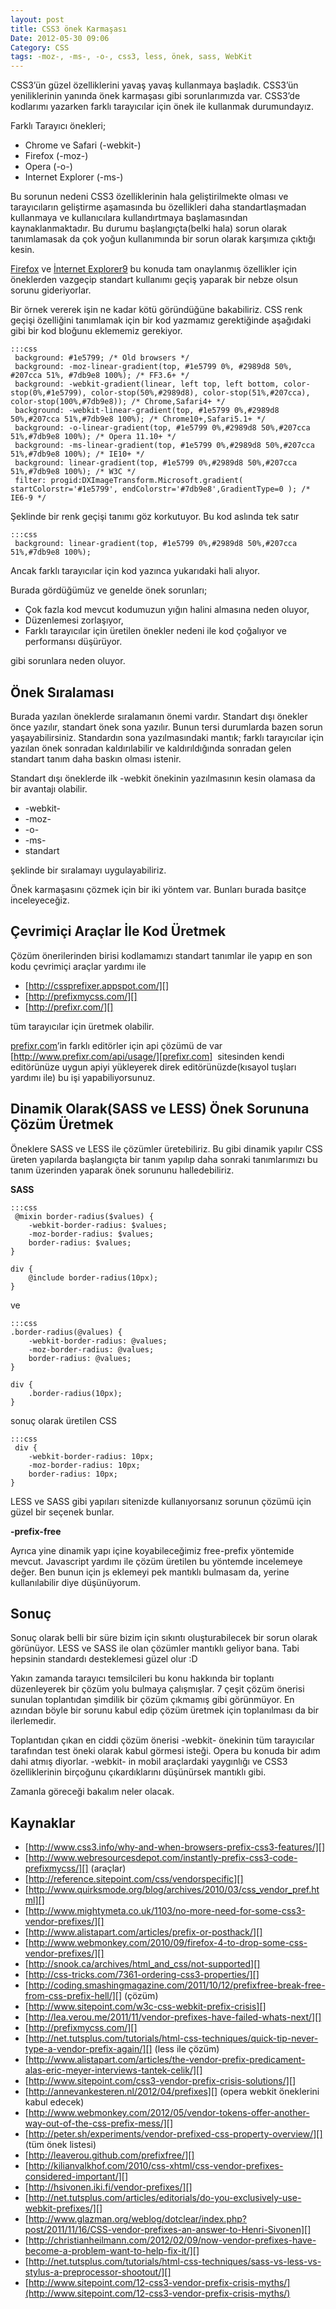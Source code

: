 ```yaml
---
layout: post
title: CSS3 önek Karmaşası
Date: 2012-05-30 09:06
Category: CSS
tags: -moz-, -ms-, -o-, css3, less, önek, sass, WebKit
---
```


CSS3’ün güzel özelliklerini yavaş yavaş kullanmaya başladık. CSS3’ün
yeniliklerinin yanında önek karmaşası gibi sorunlarımızda var. CSS3’de
kodlarımı yazarken farklı tarayıcılar için önek ile kullanmak
durumundayız.

Farklı Tarayıcı önekleri;

-   Chrome ve Safari (-webkit-)
-   Firefox (-moz-)
-   Opera (-o-)
-   Internet Explorer (-ms-)

Bu sorunun nedeni CSS3 özelliklerinin hala geliştirilmekte olması ve
tarayıcıların geliştirme aşamasında bu özellikleri daha standartlaşmadan
kullanmaya ve kullanıcılara kullandırtmaya başlamasından
kaynaklanmaktadır. Bu durumu başlangıçta(belki hala) sorun olarak
tanımlamasak da çok yoğun kullanımında bir sorun olarak karşımıza
çıktığı kesin.

[Firefox][] ve [İnternet Explorer9][] bu konuda tam onaylanmış
özellikler için öneklerden vazgeçip standart kullanımı geçiş yaparak bir
nebze olsun sorunu gideriyorlar.

Bir örnek vererek işin ne kadar kötü göründüğüne bakabiliriz. CSS renk
geçişi özelliğini tanımlamak için bir kod yazmamız gerektiğinde
aşağıdaki gibi bir kod bloğunu eklememiz gerekiyor.

	:::css
	 background: #1e5799; /* Old browsers */
	 background: -moz-linear-gradient(top, #1e5799 0%, #2989d8 50%, #207cca 51%, #7db9e8 100%); /* FF3.6+ */
	 background: -webkit-gradient(linear, left top, left bottom, color-stop(0%,#1e5799), color-stop(50%,#2989d8), color-stop(51%,#207cca), color-stop(100%,#7db9e8)); /* Chrome,Safari4+ */
	 background: -webkit-linear-gradient(top, #1e5799 0%,#2989d8 50%,#207cca 51%,#7db9e8 100%); /* Chrome10+,Safari5.1+ */
	 background: -o-linear-gradient(top, #1e5799 0%,#2989d8 50%,#207cca 51%,#7db9e8 100%); /* Opera 11.10+ */
	 background: -ms-linear-gradient(top, #1e5799 0%,#2989d8 50%,#207cca 51%,#7db9e8 100%); /* IE10+ */
	 background: linear-gradient(top, #1e5799 0%,#2989d8 50%,#207cca 51%,#7db9e8 100%); /* W3C */
	 filter: progid:DXImageTransform.Microsoft.gradient( startColorstr='#1e5799', endColorstr='#7db9e8',GradientType=0 ); /* IE6-9 */

Şeklinde bir renk geçişi tanımı göz korkutuyor. Bu kod aslında tek satır

	:::css
	 background: linear-gradient(top, #1e5799 0%,#2989d8 50%,#207cca 51%,#7db9e8 100%);

Ancak farklı tarayıcılar için kod yazınca yukarıdaki hali alıyor.

Burada gördüğümüz ve genelde önek sorunları;

-   Çok fazla kod mevcut kodumuzun yığın halini almasına neden oluyor,
-   Düzenlemesi zorlaşıyor,
-   Farklı tarayıcılar için üretilen önekler nedeni ile kod çoğalıyor ve
    performansı düşürüyor.

gibi sorunlara neden oluyor.

## Önek Sıralaması

Burada yazılan öneklerde sıralamanın önemi vardır. Standart dışı önekler
önce yazılır, standart önek sona yazılır. Bunun tersi durumlarda bazen
sorun yaşayabilirsiniz. Standardın sona yazılmasındaki mantık; farklı
tarayıcılar için yazılan önek sonradan kaldırılabilir ve kaldırıldığında
sonradan gelen standart tanım daha baskın olması istenir.  

Standart dışı öneklerde ilk -webkit önekinin yazılmasının kesin olamasa
da bir avantajı olabilir.

-   -webkit-
-   -moz-
-   -o-
-   -ms-
-   standart

şeklinde bir sıralamayı uygulayabiliriz.

Önek karmaşasını çözmek için bir iki yöntem var. Bunları burada basitçe
inceleyeceğiz.

## Çevrimiçi Araçlar İle Kod Üretmek

Çözüm önerilerinden birisi kodlamamızı standart tanımlar ile yapıp en
son kodu çevrimiçi araçlar yardımı ile

-   [http://cssprefixer.appspot.com/][]
-   [http://prefixmycss.com/][]
-   [http://prefixr.com/][]

tüm tarayıcılar için üretmek olabilir.

[prefixr.com][]’in farklı editörler için api çözümü de var
[http://www.prefixr.com/api/usage/][prefixr.com]  sitesinden kendi
editörünüze uygun apiyi yükleyerek direk editörünüzde(kısayol tuşları
yardımı ile) bu işi yapabiliyorsunuz.

## Dinamik Olarak(SASS ve LESS) Önek Sorununa Çözüm Üretmek

Öneklere SASS ve LESS ile çözümler üretebiliriz. Bu gibi dinamik yapılır
CSS üreten yapılarda başlangıçta bir tanım yapılıp daha sonraki
tanımlarımızı bu tanım üzerinden yaparak önek sorununu halledebiliriz.

**SASS**

	:::css
	 @mixin border-radius($values) {
	 	-webkit-border-radius: $values;
		-moz-border-radius: $values;
		border-radius: $values;
	}

	div {
		@include border-radius(10px);
	}

ve

	:::css
	.border-radius(@values) {
		-webkit-border-radius: @values;
		-moz-border-radius: @values;
		border-radius: @values;
	}

	div {
		.border-radius(10px);
	}

sonuç olarak üretilen CSS

	:::css
	 div {
	 	-webkit-border-radius: 10px;
		-moz-border-radius: 10px;
		border-radius: 10px;
	}

LESS ve SASS gibi yapıları sitenizde kullanıyorsanız sorunun çözümü için
güzel bir seçenek bunlar.

**-prefix-free**

Ayrıca yine dinamik yapı içine koyabileceğimiz free-prefix yöntemide
mevcut. Javascript yardımı ile çözüm üretilen bu yöntemde incelemeye
değer. Ben bunun için js eklemeyi pek mantıklı bulmasam da, yerine
kullanılabilir diye düşünüyorum.

## Sonuç

Sonuç olarak belli bir süre bizim için sıkıntı oluşturabilecek bir sorun
olarak görünüyor. LESS ve SASS ile olan çözümler mantıklı geliyor bana.
Tabi hepsinin standardı desteklemesi güzel olur :D

Yakın zamanda tarayıcı temsilcileri bu konu hakkında bir toplantı
düzenleyerek bir çözüm yolu bulmaya çalışmışlar. 7 çeşit çözüm önerisi
sunulan toplantıdan şimdilik bir çözüm çıkmamış gibi görünmüyor. En
azından böyle bir sorunu kabul edip çözüm üretmek için toplanılması da
bir ilerlemedir.

Toplantıdan çıkan en ciddi çözüm önerisi -webkit- önekinin tüm
tarayıcılar tarafından test öneki olarak kabul görmesi isteği. Opera bu
konuda bir adım dahi atmış diyorlar. -webkit- in mobil araçlardaki
yaygınlığı ve CSS3 özelliklerinin birçoğunu çıkardıklarını düşünürsek
mantıklı gibi.

Zamanla göreceği bakalım neler olacak.

## Kaynaklar

-   [http://www.css3.info/why-and-when-browsers-prefix-css3-features/][]
-   [http://www.webresourcesdepot.com/instantly-prefix-css3-code-prefixmycss/][] (araçlar)
-   [http://reference.sitepoint.com/css/vendorspecific][]
-   [http://www.quirksmode.org/blog/archives/2010/03/css_vendor_pref.html][]
-   [http://www.mightymeta.co.uk/1103/no-more-need-for-some-css3-vendor-prefixes/][]
-   [http://www.alistapart.com/articles/prefix-or-posthack/][]
-   [http://www.webmonkey.com/2010/09/firefox-4-to-drop-some-css-vendor-prefixes/][]
-   [http://snook.ca/archives/html_and_css/not-supported][]
-   [http://css-tricks.com/7361-ordering-css3-properties/][]
-   [http://coding.smashingmagazine.com/2011/10/12/prefixfree-break-free-from-css-prefix-hell/][] (çözüm)
-   [http://www.sitepoint.com/w3c-css-webkit-prefix-crisis][]
-   [http://lea.verou.me/2011/11/vendor-prefixes-have-failed-whats-next/][]
-   [http://prefixmycss.com/][]
-   [http://net.tutsplus.com/tutorials/html-css-techniques/quick-tip-never-type-a-vendor-prefix-again/][] (less ile çözüm)
-   [http://www.alistapart.com/articles/the-vendor-prefix-predicament-alas-eric-meyer-interviews-tantek-celik/][]
-   [http://www.sitepoint.com/css3-vendor-prefix-crisis-solutions/][]
-   [http://annevankesteren.nl/2012/04/prefixes][] (opera webkit öneklerini kabul edecek)
-   [http://www.webmonkey.com/2012/05/vendor-tokens-offer-another-way-out-of-the-css-prefix-mess/][]
-   [http://peter.sh/experiments/vendor-prefixed-css-property-overview/][] (tüm önek listesi)
-   [http://leaverou.github.com/prefixfree/][]
-   [http://kilianvalkhof.com/2010/css-xhtml/css-vendor-prefixes-considered-important/][]
-   [http://hsivonen.iki.fi/vendor-prefixes/][]
-   [http://net.tutsplus.com/articles/editorials/do-you-exclusively-use-webkit-prefixes/][]
-   [http://www.glazman.org/weblog/dotclear/index.php?post/2011/11/16/CSS-vendor-prefixes-an-answer-to-Henri-Sivonen][]
-   [http://christianheilmann.com/2012/02/09/now-vendor-prefixes-have-become-a-problem-want-to-help-fix-it/][]
-   [http://net.tutsplus.com/tutorials/html-css-techniques/sass-vs-less-vs-stylus-a-preprocessor-shootout/][]
-   [http://www.sitepoint.com/12-css3-vendor-prefix-crisis-myths/](http://www.sitepoint.com/12-css3-vendor-prefix-crisis-myths/)


  [Firefox]: http://hacks.mozilla.org/2010/09/firefox-4-recent-changes-in-firefox/
  [İnternet Explorer9]: http://msdn.microsoft.com/en-us/ie/ff468705.aspx
  [http://cssprefixer.appspot.com/]: http://cssprefixer.appspot.com/
  [http://prefixmycss.com/]: http://prefixmycss.com/
  [http://prefixr.com/]: http://prefixr.com/
  [prefixr.com]: http://www.prefixr.com/api/usage/
  [http://www.css3.info/why-and-when-browsers-prefix-css3-features/]: http://www.css3.info/why-and-when-browsers-prefix-css3-features/
  [http://www.webresourcesdepot.com/instantly-prefix-css3-code-prefixmycss/]: http://www.webresourcesdepot.com/instantly-prefix-css3-code-prefixmycss/
  [http://reference.sitepoint.com/css/vendorspecific]: http://reference.sitepoint.com/css/vendorspecific
  [http://www.quirksmode.org/blog/archives/2010/03/css_vendor_pref.html]: http://www.quirksmode.org/blog/archives/2010/03/css_vendor_pref.html
  [http://www.mightymeta.co.uk/1103/no-more-need-for-some-css3-vendor-prefixes/]: http://www.mightymeta.co.uk/1103/no-more-need-for-some-css3-vendor-prefixes/
  [http://www.alistapart.com/articles/prefix-or-posthack/]: http://www.alistapart.com/articles/prefix-or-posthack/
  [http://www.webmonkey.com/2010/09/firefox-4-to-drop-some-css-vendor-prefixes/]: http://www.webmonkey.com/2010/09/firefox-4-to-drop-some-css-vendor-prefixes/
  [http://snook.ca/archives/html_and_css/not-supported]: http://snook.ca/archives/html_and_css/not-supported
  [http://css-tricks.com/7361-ordering-css3-properties/]: http://css-tricks.com/7361-ordering-css3-properties/
  [http://coding.smashingmagazine.com/2011/10/12/prefixfree-break-free-from-css-prefix-hell/]: http://coding.smashingmagazine.com/2011/10/12/prefixfree-break-free-from-css-prefix-hell/
  [http://www.sitepoint.com/w3c-css-webkit-prefix-crisis]: http://www.sitepoint.com/w3c-css-webkit-prefix-crisis
  [http://lea.verou.me/2011/11/vendor-prefixes-have-failed-whats-next/]: http://lea.verou.me/2011/11/vendor-prefixes-have-failed-whats-next/
  [http://net.tutsplus.com/tutorials/html-css-techniques/quick-tip-never-type-a-vendor-prefix-again/]: http://net.tutsplus.com/tutorials/html-css-techniques/quick-tip-never-type-a-vendor-prefix-again/
  [http://www.alistapart.com/articles/the-vendor-prefix-predicament-alas-eric-meyer-interviews-tantek-celik/]: http://www.alistapart.com/articles/the-vendor-prefix-predicament-alas-eric-meyer-interviews-tantek-celik/
  [http://www.sitepoint.com/css3-vendor-prefix-crisis-solutions/]: http://www.sitepoint.com/css3-vendor-prefix-crisis-solutions/#fbid=qIRziNGN-f6
  [http://annevankesteren.nl/2012/04/prefixes]: http://annevankesteren.nl/2012/04/prefixes
  [http://www.webmonkey.com/2012/05/vendor-tokens-offer-another-way-out-of-the-css-prefix-mess/]: http://www.webmonkey.com/2012/05/vendor-tokens-offer-another-way-out-of-the-css-prefix-mess/
  [http://peter.sh/experiments/vendor-prefixed-css-property-overview/]: http://peter.sh/experiments/vendor-prefixed-css-property-overview/
  [http://leaverou.github.com/prefixfree/]: http://leaverou.github.com/prefixfree/
  [http://kilianvalkhof.com/2010/css-xhtml/css-vendor-prefixes-considered-important/]: http://kilianvalkhof.com/2010/css-xhtml/css-vendor-prefixes-considered-important/
  [http://hsivonen.iki.fi/vendor-prefixes/]: http://hsivonen.iki.fi/vendor-prefixes/
  [http://net.tutsplus.com/articles/editorials/do-you-exclusively-use-webkit-prefixes/]: http://net.tutsplus.com/articles/editorials/do-you-exclusively-use-webkit-prefixes/
  [http://www.glazman.org/weblog/dotclear/index.php?post/2011/11/16/CSS-vendor-prefixes-an-answer-to-Henri-Sivonen]: http://www.glazman.org/weblog/dotclear/index.php?post/2011/11/16/CSS-vendor-prefixes-an-answer-to-Henri-Sivonen
  [http://christianheilmann.com/2012/02/09/now-vendor-prefixes-have-become-a-problem-want-to-help-fix-it/]: http://christianheilmann.com/2012/02/09/now-vendor-prefixes-have-become-a-problem-want-to-help-fix-it/
  [http://net.tutsplus.com/tutorials/html-css-techniques/sass-vs-less-vs-stylus-a-preprocessor-shootout/]: http://net.tutsplus.com/tutorials/html-css-techniques/sass-vs-less-vs-stylus-a-preprocessor-shootout/
